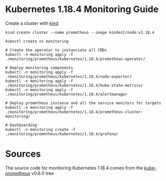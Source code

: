 # Kubernetes 1.18.4 Monitoring Guide

Create a cluster with [kind](https://kind.sigs.k8s.io/docs/user/quick-start/)

```
kind create cluster --name prometheus --image kindest/node:v1.18.4
```

```
kubectl create ns monitoring

# Create the operator to instanciate all CRDs
kubectl -n monitoring apply -f ./monitoring/prometheus/kubernetes/1.18.4/prometheus-operator/

# Deploy monitoring components
kubectl -n monitoring apply -f ./monitoring/prometheus/kubernetes/1.18.4/node-exporter/
kubectl -n monitoring apply -f ./monitoring/prometheus/kubernetes/1.18.4/kube-state-metrics/
kubectl -n monitoring apply -f ./monitoring/prometheus/kubernetes/1.18.4/alertmanager

# Deploy prometheus instance and all the service monitors for targets
kubectl -n monitoring apply -f ./monitoring/prometheus/kubernetes/1.18.4/prometheus-cluster-monitoring/

# Dashboarding
kubectl -n monitoring create -f ./monitoring/prometheus/kubernetes/1.18.4/grafana/

```

# Sources

The source code for monitoring Kubernetes 1.18.4 comes from the [kube-prometheus](https://github.com/prometheus-operator/kube-prometheus/tree/v0.6.0/manifests) v0.6.0 tree

